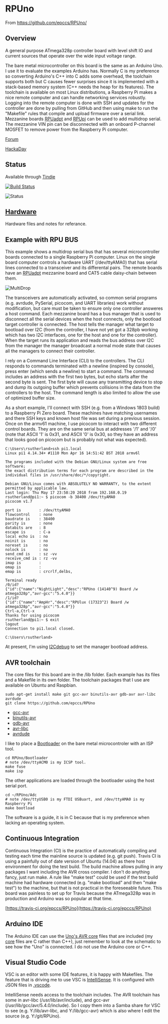 # RPUno 

From <https://github.com/epccs/RPUno/>

## Overview

A general purpose ATmega328p controller board with level shift IO and current sources that operate over the wide input voltage range.

The bare metal microcontroller on this board is the same as an Arduino Uno. I use it to evaluate the examples Arduino has. Normally C is my preference so converting Arduino's C++ into C adds some overhead, the toolchain supports both but C causes fewer surprises since it is implemented with a stack-based memory system (C++ needs the heap for its features). The toolchain is available on most Linux distributions, a Raspberry Pi makes a nice remote computer and can handle networking services robustly. Logging into the remote computer is done with SSH and updates for the controller are done by pulling from GitHub and then using make to run the "Makefile" rules that compile and upload firmware over a serial link. Mezzanine boards [RPUadpt] and [RPUpi] can be used to add multidrop serial. The mezzanine VIN pin can be disconnected with an onboard P-channel MOSFET to remove power from the Raspberry Pi computer.

[RPUadpt]: https://github.com/epccs/RPUadpt
[RPUpi]: https://github.com/epccs/RPUpi

[Forum](https://rpubus.org/bb/viewforum.php?f=6)

[HackaDay](https://hackaday.io/project/12784-rpuno)

## Status

Available through [Tindie](https://www.tindie.com/products/8862/)

[![Build Status](https://travis-ci.org/epccs/RPUno.svg?branch=master)](https://travis-ci.org/epccs/RPUno)

![Status](./Hardware/status_icon.png "Status")

## [Hardware](./Hardware)

Hardware files and notes for referance.

## Example with RPU BUS

This example shows a multidrop serial bus that has several microcontroller boards connected to a single Raspberry Pi computer. Linux on the single board computer controls a hardware UART (/dev/ttyAMA0) that has serial lines connected to a transceiver and its differental pairs. The remote boards have an [RPUadpt] mezzanine board and CAT5 cable daisy-chain between them. 

[Irrigate7]: https://github.com/epccs/Irrigate7

![MultiDrop](./Hardware/Documents/MultiDrop.png "RPUno MultiDrop")

The transceivers are automatically activated, so common serial programs (e.g. avrdude, PySerial, picocom, and UART libraries) work without modification, but care must be taken to ensure only one controller answeres a host command. Each mezzanine board has a bus manager that is used to disconnect all the serial devices when the host connects, only the bootload target controller is connected. The host tells the manager what target to bootload over I2C (from the controller, I have not yet got a 328pb working which has two I2C interfaces, one for the host and one for the controller). When the target runs its application and reads the bus address over I2C from the manager the manager broadcast a normal mode state that causes all the managers to connect their controller.

I rely on a Command Line Interface (CLI) to the controllers. The CLI responds to commands terminated with a newline (inspired by console), press enter (which sends a newline) to start a command. The command includes an address with the first two bytes, but echo starts after the second byte is sent. The first byte will cause any transmitting device to stop and dump its outgoing buffer which prevents collisions in the data from the controllers to the host. The command length is also limited to allow the use of optimized buffer size.

As a short example, I'll connect with SSH (e.g. from a Windows 1803 build) to a Raspberry Pi Zero board. These machines have matching usernames and there SSH keys and known host file was set during a previous session. Once on the armv61 machine, I use picocom to interact with two different control boards. They are on the same serial bus at addresses '/1' and '/0' (note that ASCII '1' is 0x31, and ASCII '0' is 0x30, so they have an address that looks good on picocom but is probably not what was expected).  

```
C:\Users\rsutherland>ssh pi1.local
Linux pi1 4.14.34+ #1110 Mon Apr 16 14:51:42 BST 2018 armv6l

The programs included with the Debian GNU/Linux system are free software;
the exact distribution terms for each program are described in the
individual files in /usr/share/doc/*/copyright.

Debian GNU/Linux comes with ABSOLUTELY NO WARRANTY, to the extent
permitted by applicable law.
Last login: Thu May 17 23:58:20 2018 from 192.168.0.19
rsutherland@pi1:~ $ picocom -b 38400 /dev/ttyAMA0
picocom v1.7

port is        : /dev/ttyAMA0
flowcontrol    : none
baudrate is    : 38400
parity is      : none
databits are   : 8
escape is      : C-a
local echo is  : no
noinit is      : no
noreset is     : no
nolock is      : no
send_cmd is    : sz -vv
receive_cmd is : rz -vv
imap is        :
omap is        :
emap is        : crcrlf,delbs,

Terminal ready
/0/id?
{"id":{"name":"NightLight","desc":"RPUno (14140^9) Board /w atmega328p","avr-gcc":"5.4.0"}}
/1/id?
{"id":{"name":"AmpHr","desc":"RPUlux (17323^2) Board /w atmega328p","avr-gcc":"5.4.0"}}
Ctrl-a,Ctrl-x 
Thanks for using picocom
rsutherland@pi1:~ $ exit
logout
Connection to pi1.local closed.

C:\Users\rsutherland>
```

At present, I'm using [I2Cdebug] to set the manager bootload address. 

[I2Cdebug]: ./i2c-debug

## AVR toolchain

The core files for this board are in the /lib folder. Each example has its files and a Makefile in its own folder. The toolchain packages that I use are available on Ubuntu and Raspbian. 

```
sudo apt-get install make git gcc-avr binutils-avr gdb-avr avr-libc avrdude
git clone https://github.com/epccs/RPUno
```

* [gcc-avr](https://packages.ubuntu.com/search?keywords=gcc-avr)
* [binutils-avr](https://packages.ubuntu.com/search?keywords=binutils-avr)
* [gdb-avr](https://packages.ubuntu.com/search?keywords=gdb-avr)
* [avr-libc](https://packages.ubuntu.com/search?keywords=avr-libc)
* [avrdude](https://packages.ubuntu.com/search?keywords=avrdude)

I like to place a [Bootloader] on the bare metal microcontroler with an ISP tool. 

[Bootloader]: https://github.com/epccs/RPUno/tree/master/Bootloader

```
cd RPUno/Bootloader
# note /dev/ttyACM0 is my ICSP tool.
make fuse
make isp
```

The other applications are loaded through the bootloader using the host serial port. 

```
cd ~/RPUno/Adc
# note /dev/ttyUSB0 is my FTDI USBuart, and /dev/ttyAMA0 is my Raspberry Pi
make bootload
```

The software is a guide, it is in C because that is my preference when lacking an operating system.


## Continuous Integration

Continuous Integration (CI) is the practice of automatically compiling and testing each time the mainline source is updated (e.g. git push). Travis CI is using a painfully out of date version of Ubuntu (14.04) as there host environment for doing the test build. The build machine allows pulling in any packages I want including the AVR cross compiler. I don't do anything fancy, just run make. A rule like "make test" could be used if the test build machine had hardware connected (e.g. "make bootload" and then "make test") to the machine, but that is not practical in the foreseeable future. This board was painless to set up for Travis because the ATmega328p was in production and Arduino was so popular at that time.

[https://travis-ci.org/epccs/RPUno](https://travis-ci.org/epccs/RPUno)


## Arduino IDE

The Arduino IDE can use the [Uno's AVR core] files that are included (my [core] files are C rather than C++), just remember to look at the schematic to see how the "Uno" is connected. I do not use the Arduino core or C++.

[Uno's AVR core]: https://github.com/arduino/Arduino/tree/master/hardware/arduino/avr/cores/arduino
[core]: https://github.com/epccs/RPUlux/tree/master/lib


## Visual Studio Code

VSC is an editor with some IDE features, it is happy with Makefiles. The feature that is driving me to use VSC is [IntelliSense]. It is configured with JSON files in [.vscode]. 

[IntelliSense]: https://code.visualstudio.com/docs/editor/intellisense
[.vscode]: https://github.com/epccs/RPUno/tree/master/.vscode

IntelliSense needs access to the toolchain includes. The AVR toolchain has some in avr-libc (/usr/lib/avr/include), and gcc-avr (/usr/lib/gcc/avr/5.4.0/include). So I copy them into a Samba share for VSC to see (e.g. Y:/lib/avr-libc, and Y:/lib/gcc-avr) which is also where I edit the source (e.g. Y:/git/RPUno).
